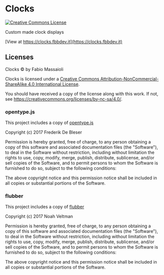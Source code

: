 # Clocks

<a rel="license" href="https://creativecommons.org/licenses/by-nc-sa/4.0/"><img alt="Creative Commons License" style="border-width:0" src="https://i.creativecommons.org/l/by-nc-sa/4.0/88x31.png" /></a>

Custom made clock displays

[View at https://clocks.fbbdev.it](https://clocks.fbbdev.it)

## Licenses

Clocks &copy; by Fabio Massaioli

Clocks is licensed under a <a rel="license" href="https://creativecommons.org/licenses/by-nc-sa/4.0/">Creative Commons Attribution-NonCommercial-ShareAlike 4.0 International License</a>.

You should have received a copy of the license along with this
work. If not, see https://creativecommons.org/licenses/by-nc-sa/4.0/.

### opentype.js

This project includes a copy of [opentype.js](https://opentype.js.org)

Copyright (c) 2017 Frederik De Bleser

Permission is hereby granted, free of charge, to any person obtaining a copy of
this software and associated documentation files (the "Software"), to deal in
the Software without restriction, including without limitation the rights to
use, copy, modify, merge, publish, distribute, sublicense, and/or sell copies of
the Software, and to permit persons to whom the Software is furnished to do so,
subject to the following conditions:

The above copyright notice and this permission notice shall be included in all
copies or substantial portions of the Software.

### flubber

This project includes a copy of [flubber](https://github.com/veltman/flubber)

Copyright (c) 2017 Noah Veltman

Permission is hereby granted, free of charge, to any person obtaining a copy of this software and associated documentation files (the "Software"), to deal in the Software without restriction, including without limitation the rights to use, copy, modify, merge, publish, distribute, sublicense, and/or sell copies of the Software, and to permit persons to whom the Software is furnished to do so, subject to the following conditions:

The above copyright notice and this permission notice shall be included in all copies or substantial portions of the Software.
